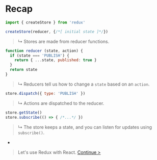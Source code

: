 # Recap


```js
import { createStore } from 'redux'

createStore(reducer, {/*[ initial state ]*/})
```

> ↳ Stores are made from reducer functions.

```js
function reducer (state, action) {
  if (state === 'PUBLISH') {
    return { ...state, published: true }
  }
  return state
}
```

> ↳ Reducers tell us how to change a `state` based on an `action`.

```js
store.dispatch({ type: 'PUBLISH' })
```

> ↳ Actions are dispatched to the reducer.

```js
store.getState()
store.subscribe(() => { /*...*/ })
```

> ↳ The store keeps a state, and you can listen for updates using `subscribe()`.

-

> Let's use Redux with React. [Continue >](../react/react-redux.md)
